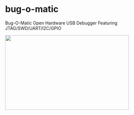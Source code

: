# bug-o-matic
Bug-O-Matic Open Hardware USB Debugger Featuring JTAG/SWD/UART/I2C/GPIO 

[<img src="http://www.8bitgeek.net/bug-o-matic.jpg" width="400" height="240">](http://www.8bitgeek.net)

